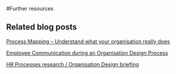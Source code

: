 #Further resources

## Related blog posts

[Process Mapping – Understand what your organisation really does](http://blog.orgvue.com/process-mapping-understand-organisation-really/)


[Employee Communication during an Organisation Design Process](http://blog.orgvue.com/employee-communication-during-an-organisation-design-process/)


[HR Processes research / Organisation Design briefing](http://blog.orgvue.com/hr-processes-research-organisation-design-briefing/)


